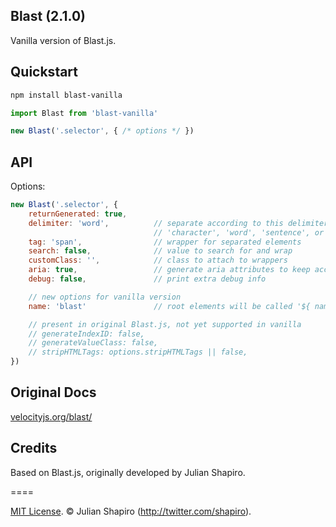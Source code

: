 ## Blast (2.1.0)

Vanilla version of Blast.js.

## Quickstart

```sh
npm install blast-vanilla
```

```js
import Blast from 'blast-vanilla'

new Blast('.selector', { /* options */ })
```

## API
Options:

```js
new Blast('.selector', {
    returnGenerated: true,      
    delimiter: 'word',          // separate according to this delimiter
                                // 'character', 'word', 'sentence', or 'element'
    tag: 'span',                // wrapper for separated elements
    search: false,              // value to search for and wrap
    customClass: '',            // class to attach to wrappers
    aria: true,                 // generate aria attributes to keep accessibility
    debug: false,               // print extra debug info

    // new options for vanilla version
    name: 'blast'               // root elements will be called '${ name }-root'

    // present in original Blast.js, not yet supported in vanilla
    // generateIndexID: false,
    // generateValueClass: false,
    // stripHTMLTags: options.stripHTMLTags || false,
})
```

## Original Docs
[velocityjs.org/blast/](http://velocityjs.org/blast/)

## Credits
Based on Blast.js, originally developed by Julian Shapiro.

====

[MIT License](LICENSE). © Julian Shapiro (http://twitter.com/shapiro).
